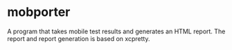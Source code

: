 # mobporter
A program that takes mobile test results and generates an HTML report. The report and report generation is based on xcpretty.
